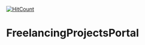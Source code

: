 [![HitCount](http://hits.dwyl.com/gauravgupta2298/FreelancingProjectsPortal.svg)](http://hits.dwyl.com/gauravgupta2298/FreelancingProjectsPortal)
# FreelancingProjectsPortal
